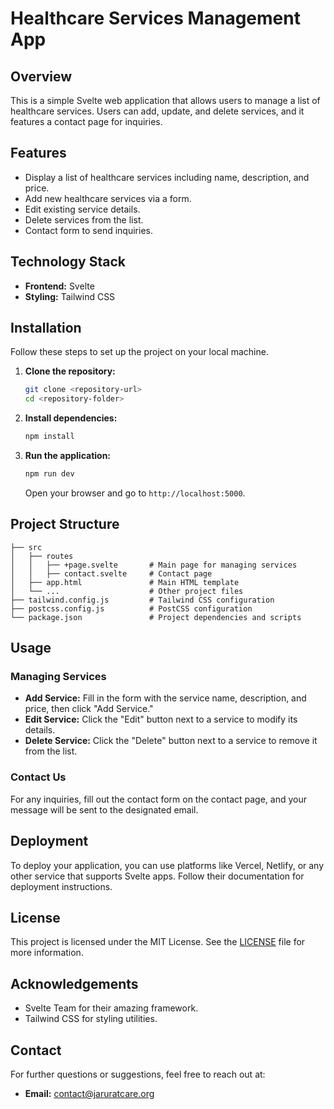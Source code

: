 # Healthcare Services Management App

## Overview

This is a simple Svelte web application that allows users to manage a list of healthcare services. Users can add, update, and delete services, and it features a contact page for inquiries.

## Features

- Display a list of healthcare services including name, description, and price.
- Add new healthcare services via a form.
- Edit existing service details.
- Delete services from the list.
- Contact form to send inquiries.

## Technology Stack

- **Frontend:** Svelte
- **Styling:** Tailwind CSS

## Installation

Follow these steps to set up the project on your local machine.

1. **Clone the repository:**
   ```bash
   git clone <repository-url>
   cd <repository-folder>
   ```

2. **Install dependencies:**
   ```bash
   npm install
   ```

3. **Run the application:**
   ```bash
   npm run dev
   ```
   Open your browser and go to `http://localhost:5000`.

## Project Structure

```plaintext
├── src
│   ├── routes
│   │   ├── +page.svelte       # Main page for managing services
│   │   ├── contact.svelte     # Contact page
│   ├── app.html               # Main HTML template
│   └── ...                    # Other project files
├── tailwind.config.js         # Tailwind CSS configuration
├── postcss.config.js          # PostCSS configuration
└── package.json               # Project dependencies and scripts
```

## Usage

### Managing Services

- **Add Service:** Fill in the form with the service name, description, and price, then click "Add Service."
- **Edit Service:** Click the "Edit" button next to a service to modify its details.
- **Delete Service:** Click the "Delete" button next to a service to remove it from the list.

### Contact Us

For any inquiries, fill out the contact form on the contact page, and your message will be sent to the designated email.

## Deployment

To deploy your application, you can use platforms like Vercel, Netlify, or any other service that supports Svelte apps. Follow their documentation for deployment instructions.

## License

This project is licensed under the MIT License. See the [LICENSE](LICENSE) file for more information.

## Acknowledgements

- Svelte Team for their amazing framework.
- Tailwind CSS for styling utilities.

## Contact

For further questions or suggestions, feel free to reach out at:

- **Email:** contact@jaruratcare.org